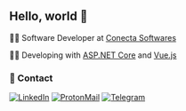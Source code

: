 ## Hello, world 👋

👨‍💻 Software Developer at [Conecta Softwares](https://www.conecta.com.br/)

🧑‍🎓 Developing with [ASP.NET Core](https://learn.microsoft.com/pt-br/aspnet/core/?view=aspnetcore-8.0) and [Vue.js](https://vuejs.org/)

### 📱 Contact

[![LinkedIn](https://img.shields.io/badge/linkedin-%230077B5.svg?style=for-the-badge&logo=linkedin&logoColor=white)](https://www.linkedin.com/in/matheusluis-dev/) [![ProtonMail](https://img.shields.io/badge/ProtonMail-8B89CC?style=for-the-badge&logo=protonmail&logoColor=white)](mailto:matheusluis.dev@proton.me) [![Telegram](https://img.shields.io/badge/Telegram-2CA5E0?style=for-the-badge&logo=telegram&logoColor=white)](https://t.me/matheusluisdev)
